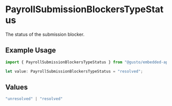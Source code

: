 # PayrollSubmissionBlockersTypeStatus

The status of the submission blocker.

## Example Usage

```typescript
import { PayrollSubmissionBlockersTypeStatus } from "@gusto/embedded-api/models/components/payrollsubmissionblockerstype.js";

let value: PayrollSubmissionBlockersTypeStatus = "resolved";
```

## Values

```typescript
"unresolved" | "resolved"
```